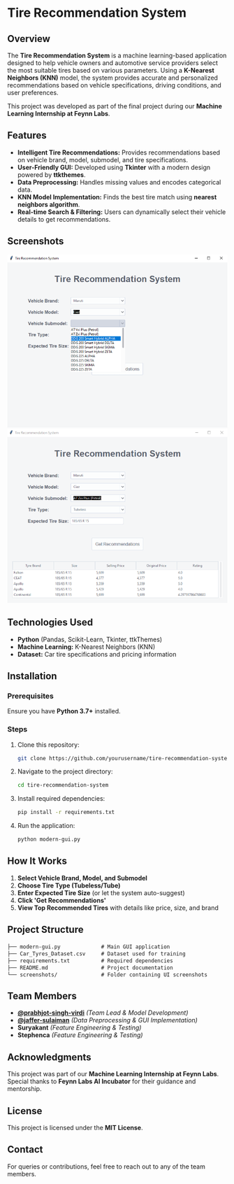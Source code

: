 # Tire Recommendation System

## Overview
The **Tire Recommendation System** is a machine learning-based application designed to help vehicle owners and automotive service providers select the most suitable tires based on various parameters. Using a **K-Nearest Neighbors (KNN)** model, the system provides accurate and personalized recommendations based on vehicle specifications, driving conditions, and user preferences.

This project was developed as part of the final project during our **Machine Learning Internship at Feynn Labs**.

## Features
- **Intelligent Tire Recommendations:** Provides recommendations based on vehicle brand, model, submodel, and tire specifications.
- **User-Friendly GUI:** Developed using **Tkinter** with a modern design powered by **ttkthemes**.
- **Data Preprocessing:** Handles missing values and encodes categorical data.
- **KNN Model Implementation:** Finds the best tire match using **nearest neighbors algorithm**.
- **Real-time Search & Filtering:** Users can dynamically select their vehicle details to get recommendations.

## Screenshots
![GUI Screenshot](screenshots/selection.png)
![Recommendation Output](screenshots/final.png)

## Technologies Used
- **Python** (Pandas, Scikit-Learn, Tkinter, ttkThemes)
- **Machine Learning:** K-Nearest Neighbors (KNN)
- **Dataset:** Car tire specifications and pricing information

## Installation
### Prerequisites
Ensure you have **Python 3.7+** installed.

### Steps
1. Clone this repository:
   ```sh
   git clone https://github.com/yourusername/tire-recommendation-system.git
   ```
2. Navigate to the project directory:
   ```sh
   cd tire-recommendation-system
   ```
3. Install required dependencies:
   ```sh
   pip install -r requirements.txt
   ```
4. Run the application:
   ```sh
   python modern-gui.py
   ```

## How It Works
1. **Select Vehicle Brand, Model, and Submodel**
2. **Choose Tire Type (Tubeless/Tube)**
3. **Enter Expected Tire Size** (or let the system auto-suggest)
4. **Click 'Get Recommendations'**
5. **View Top Recommended Tires** with details like price, size, and brand

## Project Structure
```
├── modern-gui.py             # Main GUI application
├── Car_Tyres_Dataset.csv     # Dataset used for training
├── requirements.txt          # Required dependencies
├── README.md                 # Project documentation
└── screenshots/              # Folder containing UI screenshots
```


## Team Members
- **[@prabhjot-singh-virdi](https://github.com/prabhjot-singh-virdi)** *(Team Lead & Model Development)*
- **[@jaffer-sulaiman](https://github.com/jaffer-sulaiman)** *(Data Preprocessing & GUI Implementation)*
- **Suryakant** *(Feature Engineering & Testing)*
- **Stephenca** *(Feature Engineering & Testing)*


## Acknowledgments
This project was part of our **Machine Learning Internship at Feynn Labs**. Special thanks to **Feynn Labs AI Incubator** for their guidance and mentorship.

## License
This project is licensed under the **MIT License**.

## Contact
For queries or contributions, feel free to reach out to any of the team members.

